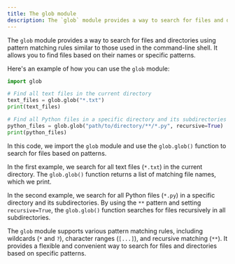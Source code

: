 ```yaml
---
title: The glob module
description: The `glob` module provides a way to search for files and directories using pattern matching rules
---
```


The `glob` module provides a way to search for files and directories using pattern matching rules similar to those used in the command-line shell. It allows you to find files based on their names or specific patterns.

Here's an example of how you can use the `glob` module:

```python
import glob

# Find all text files in the current directory
text_files = glob.glob("*.txt")
print(text_files)

# Find all Python files in a specific directory and its subdirectories
python_files = glob.glob("path/to/directory/**/*.py", recursive=True)
print(python_files)
```

In this code, we import the `glob` module and use the `glob.glob()` function to search for files based on patterns.

In the first example, we search for all text files (`*.txt`) in the current directory. The `glob.glob()` function returns a list of matching file names, which we print.

In the second example, we search for all Python files (`*.py`) in a specific directory and its subdirectories. By using the `**` pattern and setting `recursive=True`, the `glob.glob()` function searches for files recursively in all subdirectories.

The `glob` module supports various pattern matching rules, including wildcards (`*` and `?`), character ranges (`[...]`), and recursive matching (`**`). It provides a flexible and convenient way to search for files and directories based on specific patterns.
